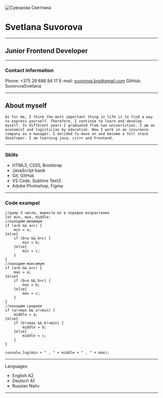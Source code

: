<image src="foto.jpg" alt="Суворова Светлана">

# Svetlana Suvorova
***
## Junior Frontend Developer
***
### Contact information
Phone: +375 29 688 84 17
E-mail: suvorova.brs@gmail.com
GitHub: SuvorovaSvetlana
***
## About myself
    As for me, I think the most important thing in life is to find a way to express yourself. Therefore, I continue to learn and develop myself. In different years I graduated from two universities. I am an economist and logistician by education. Now I work in an insurance company as a manager. I decided to move on and become a full stack developer. I am learning java, c/c++ and Frontend.
*****
### Skills
- HTML5, CSS5, Bootstrap
- JavaScript basik
- Git, GitHub
- VS Code, Sublime Text3
- Adobe Photoshop, Figma
*****
### Code exampel
```
//даны 3 числа, вывести их в порядке возрастания
let min, max, middle;
//находим минимум
if (a<b && a<c) {
    min = a;
}else{
    if (b<a && b<c) {
        min = b;
    }else{
        min = c;
    }
}
//находим максимум
if (a>b && a>c) {
    max = a;
}else{
    if (b>a && b>c) {
        max = b;
    }else{
        max = c;
    }
}
//находим среднее
if (a!=max && a!=min) {
    middle = a;
}else{
    if (b!=max && b!=min) {
        middle = b;
    }else{
        middle = c;
    }
}

console.log(min + " , " + middle + " , " + max);
```
***
 Languages
- English A2
- Deutsch A1
- Russian Nativ
***

